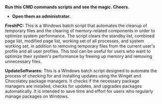 **Run this CMD commands scripts and see the magic. Cheers.**


* **Open them as administrator.**



**FreshPC:** This is a Windows batch script that automates the cleanup of temporary files and the clearing of memory-related components in order to optimize system performance. The script clears the standby list, combined page list, modified page list, working set of all processes, and system working set, in addition to removing temporary files from the current user's profile and all user profiles. This tool can be useful for users who want to optimize their system's performance by freeing up memory and removing unnecessary files.



**UpdateSoftwares:** This is a Windows batch script designed to automate the process of checking for and installing updates using the Winget and Chocolatey package managers. It checks if the necessary package managers are installed, checks for updates, and upgrades packages automatically. It is intended to save time and effort for users who regularly manage packages on Windows.
